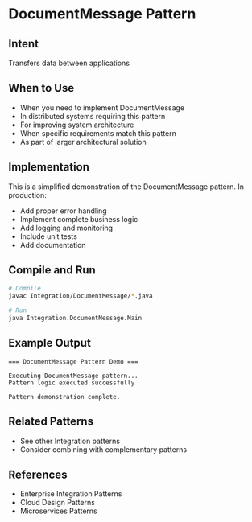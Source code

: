 # DocumentMessage Pattern

## Intent
Transfers data between applications

## When to Use
- When you need to implement DocumentMessage
- In distributed systems requiring this pattern
- For improving system architecture
- When specific requirements match this pattern
- As part of larger architectural solution

## Implementation
This is a simplified demonstration of the DocumentMessage pattern. In production:
- Add proper error handling
- Implement complete business logic
- Add logging and monitoring
- Include unit tests
- Add documentation

## Compile and Run
```bash
# Compile
javac Integration/DocumentMessage/*.java

# Run
java Integration.DocumentMessage.Main
```

## Example Output
```
=== DocumentMessage Pattern Demo ===

Executing DocumentMessage pattern...
Pattern logic executed successfully

Pattern demonstration complete.
```

## Related Patterns
- See other Integration patterns
- Consider combining with complementary patterns

## References
- Enterprise Integration Patterns
- Cloud Design Patterns
- Microservices Patterns
